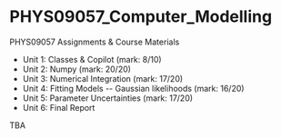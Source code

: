 # PHYS09057_Computer_Modelling

PHYS09057 Assignments &amp; Course Materials

- Unit 1: Classes & Copilot (mark: 8/10)
- Unit 2: Numpy (mark: 20/20)
- Unit 3: Numerical Integration (mark: 17/20)
- Unit 4: Fitting Models -- Gaussian likelihoods (mark: 16/20)
- Unit 5: Parameter Uncertainties (mark: 17/20)
- Unit 6: Final Report

TBA
